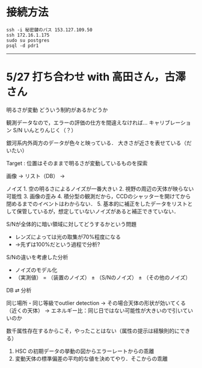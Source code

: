 # 接続方法
```
ssh -i 秘密鍵のパス 153.127.109.50
ssh 172.16.1.175
sudo su postgres
psql -d pdr1
```

---

# 5/27 打ち合わせ with 高田さん，古澤さん
明るさが変動
どういう制約があるかどうか

観測データなので，エラーの評価の仕方を間違えなければ…
	キャリブレーション
	S/N
	いんとりんじく（？）

銀河系内外両方のデータが色々と映っている．
大きさが近さを表せている（だいたい）

Target : 位置はそのままで明るさが変動しているものを探索

画像 → リスト（DB） → 

ノイズ
    1. 空の明るさによるノイズが一番大きい
    2. 視野の周辺の天体が映らない可能性
    3. 画像の歪み
    4. 積分型の観測だから，CCDのシャッターを開けてから閉めるまでのイベントはわからない．
    5. 基本的に補正をしたデータをリストとして保管しているが，想定していないノイズがあると補正できていない．

S/Nが全体的に暗い領域に対してどうするかという問題
- レンズによっては光の取集が70%程度になる
- →先ずは100%だという過程で分析?

S/Nの違いを考慮した分析
- ノイズのモデル化
- （実測値） = （装置のノイズ） ± （S/Nのノイズ） ± （その他のノイズ）

DB ⇄ 分析

同じ場所・同じ等級でoutlier detection 
→ その場合天体の形状が効いてくる（近くの天体）
→ エネルギー比：同じ日ではない可能性が大きいので引いていいのか

数千属性存在するからこそ，やったことはない（属性の提示は経験則的にできる）

1. HSC の初期データの挙動の図からエラーレートからの乖離
2. 変動天体の標準偏差の平均的な値を決めてやり．そこからの乖離
